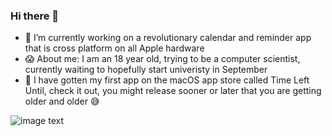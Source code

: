 ### Hi there 👋

- 🔭 I’m currently working on a revolutionary calendar and reminder app that is cross platform on all Apple hardware
- 😱 About me: I am an 18 year old, trying to be a computer scientist, currently waiting to hopefully start univeristy in September
- 📲 I have gotten my first app on the macOS app store called Time Left Until, check it out, you might release sooner or later that you are getting older and older 😅


<img src="https://i.ibb.co/jhvKbJK/Screenshot-2021-07-22-at-11-53-53.png" alt="image text" title="imae Title" />

<!--
**TheFrenchGuy/TheFrenchGuy** is a ✨ _special_ ✨ repository because its `README.md` (this file) appears on your GitHub profile.

Here are some ideas to get you started:

- 🔭 I’m currently working on ...
- 🌱 I’m currently learning ...
- 👯 I’m looking to collaborate on ...
- 🤔 I’m looking for help with ...
- 💬 Ask me about ...
- 📫 How to reach me: ...
- 😄 Pronouns: ...
- ⚡ Fun fact: ...
-->
